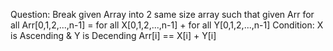 Question:
Break given Array into 2 same size array such that given Arr
for all Arr[0,1,2,...,n-1] = for all X[0,1,2,...,n-1] + for all Y[0,1,2,...,n-1]
Condition: X is Ascending & Y is Decending
           Arr[i] == X[i] + Y[i]

